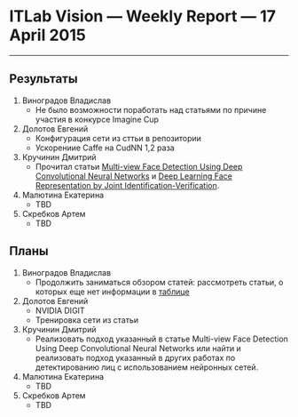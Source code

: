 # ITLab Vision — Weekly Report — 17 April 2015

----------------

## Результаты

  1. Виноградов Владислав
     - Не было возможности поработать над статьями по причине участия в конкурсе Imagine Cup
  1. Долотов Евгений
     - Конфигурация сети из сттьи в репозитории
     - Ускорениие Caffe на CudNN 1,2 раза
  1. Кручинин Дмитрий
     - Прочитал статьи [Multi-view Face Detection Using Deep Convolutional Neural Networks](http://arxiv.org/pdf/1502.02766.pdf) и [Deep Learning Face Representation by Joint Identification-Verification](http://papers.nips.cc/paper/5416-deep-learning-face-representation-by-joint-identification-verification.pdf).
  1. Малютина Екатерина
     - TBD
  1. Скребков Артем
     - TBD

## Планы

  1. Виноградов Владислав
     - Продолжить заниматься обзором статей: рассмотреть статьи, о которых еще нет информации в [таблице](https://docs.google.com/spreadsheets/d/1iOSLENOhO8y_Qped1Vl4PHmNuWIeEYp5qcLOHCfj5Ng/edit?usp=sharing)
  1. Долотов Евгений
     - NVIDIA DIGIT
     - Тренировка сети из статьи
  1. Кручинин Дмитрий
     - Реализовать подход указанный в статье Multi-view Face Detection Using Deep Convolutional Neural Networks или найти и реализовать подход указанный в других работах по детектированию лиц с использованием нейронных сетей.
  1. Малютина Екатерина
     - TBD
  1. Скребков Артем
     - TBD
